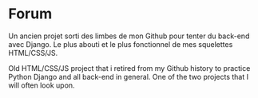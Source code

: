 # Forum

Un ancien projet sorti des limbes de mon Github pour tenter du back-end avec Django. Le plus abouti et le plus fonctionnel de mes squelettes HTML/CSS/JS.


Old HTML/CSS/JS project that i retired from my Github history to practice Python Django and all back-end in general. One of the two projects that I will often look upon.
